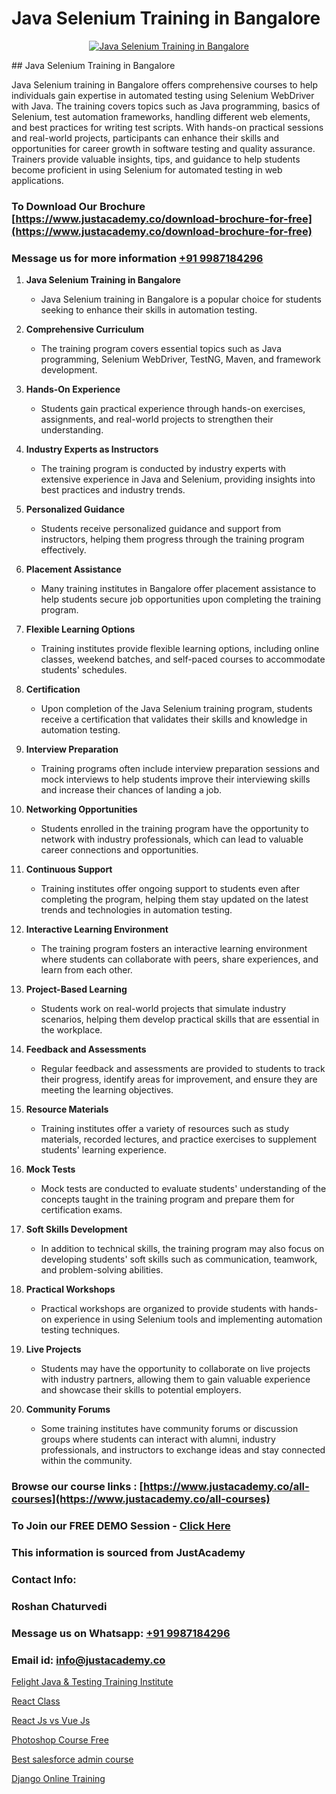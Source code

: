 # Java Selenium Training in Bangalore

<p align="center">
  <a href="https://justacademy.co/course-detail/core-java-training">
    <img src="https://justacademy.co/storage2/course_image/1677245426_course_image.webp" alt="Java Selenium Training in Bangalore">
  </a>
</p>
## Java Selenium Training in Bangalore

Java Selenium training in Bangalore offers comprehensive courses to help individuals gain expertise in automated testing using Selenium WebDriver with Java. The training covers topics such as Java programming, basics of Selenium, test automation frameworks, handling different web elements, and best practices for writing test scripts. With hands-on practical sessions and real-world projects, participants can enhance their skills and opportunities for career growth in software testing and quality assurance. Trainers provide valuable insights, tips, and guidance to help students become proficient in using Selenium for automated testing in web applications.
### To Download Our Brochure [https://www.justacademy.co/download-brochure-for-free](https://www.justacademy.co/download-brochure-for-free)
### Message us for more information [+91 9987184296](https://api.whatsapp.com/send?phone=919987184296)
1) **Java Selenium Training in Bangalore**
   - Java Selenium training in Bangalore is a popular choice for students seeking to enhance their skills in automation testing.
  
2) **Comprehensive Curriculum**
   - The training program covers essential topics such as Java programming, Selenium WebDriver, TestNG, Maven, and framework development.

3) **Hands-On Experience**
   - Students gain practical experience through hands-on exercises, assignments, and real-world projects to strengthen their understanding.

4) **Industry Experts as Instructors**
   - The training program is conducted by industry experts with extensive experience in Java and Selenium, providing insights into best practices and industry trends.

5) **Personalized Guidance**
   - Students receive personalized guidance and support from instructors, helping them progress through the training program effectively.

6) **Placement Assistance**
   - Many training institutes in Bangalore offer placement assistance to help students secure job opportunities upon completing the training program.

7) **Flexible Learning Options**
   - Training institutes provide flexible learning options, including online classes, weekend batches, and self-paced courses to accommodate students' schedules.

8) **Certification**
   - Upon completion of the Java Selenium training program, students receive a certification that validates their skills and knowledge in automation testing.

9) **Interview Preparation**
   - Training programs often include interview preparation sessions and mock interviews to help students improve their interviewing skills and increase their chances of landing a job.

10) **Networking Opportunities**
    - Students enrolled in the training program have the opportunity to network with industry professionals, which can lead to valuable career connections and opportunities.

11) **Continuous Support**
    - Training institutes offer ongoing support to students even after completing the program, helping them stay updated on the latest trends and technologies in automation testing.

12) **Interactive Learning Environment**
    - The training program fosters an interactive learning environment where students can collaborate with peers, share experiences, and learn from each other.

13) **Project-Based Learning**
    - Students work on real-world projects that simulate industry scenarios, helping them develop practical skills that are essential in the workplace.

14) **Feedback and Assessments**
    - Regular feedback and assessments are provided to students to track their progress, identify areas for improvement, and ensure they are meeting the learning objectives.

15) **Resource Materials**
    - Training institutes offer a variety of resources such as study materials, recorded lectures, and practice exercises to supplement students' learning experience.

16) **Mock Tests**
    - Mock tests are conducted to evaluate students' understanding of the concepts taught in the training program and prepare them for certification exams.

17) **Soft Skills Development**
    - In addition to technical skills, the training program may also focus on developing students' soft skills such as communication, teamwork, and problem-solving abilities.

18) **Practical Workshops**
    - Practical workshops are organized to provide students with hands-on experience in using Selenium tools and implementing automation testing techniques.

19) **Live Projects**
    - Students may have the opportunity to collaborate on live projects with industry partners, allowing them to gain valuable experience and showcase their skills to potential employers.

20) **Community Forums**
    - Some training institutes have community forums or discussion groups where students can interact with alumni, industry professionals, and instructors to exchange ideas and stay connected within the community.

### Browse our course links : [https://www.justacademy.co/all-courses](https://www.justacademy.co/all-courses) 
### To Join our FREE DEMO Session - [Click Here](https://www.justacademy.co/register-for-course-demo)


### This information is sourced from JustAcademy
### Contact Info:
### Roshan Chaturvedi
### Message us on Whatsapp: [+91 9987184296](https://api.whatsapp.com/send?phone=919987184296)
### Email id: [info@justacademy.co](mailto:info@justacademy.co)
                
[Felight Java & Testing Training Institute](https://www.linkedin.com/pulse/felight-java-testing-training-institute-justacademy-boston-mpq3e?trackingId=D4%2Fb7xsXrIxohNzs%2Bp5XhQ%3D%3D&lipi=urn%3Ali%3Apage%3Ad_flagship3_company_admin%3ByHVlcoLQTcuBfUU9SYITnA%3D%3D)

[React Class](https://www.linkedin.com/pulse/react-class-justacademy-chicago-gqwnf?trackingId=6czKjHdVwkKK1B60ON2sGQ%3D%3D&lipi=urn%3Ali%3Apage%3Ad_flagship3_company_admin%3BXfdKLa%2BZRG%2B541nAJnPQxg%3D%3D)

[React Js vs Vue Js](https://medium.com/@ranemanish460/react-js-vs-vue-js-f513a2eb6a00)

[Photoshop Course Free](https://medium.com/@surajvaishnav5015/photoshop-course-free-f01929d6cadc)

[Best salesforce admin course](https://justacademyin.github.io/justacademy/best-salesforce-admin-course)

[Django Online Training](https://justacademyin.github.io/justacademy/django-online-training)

